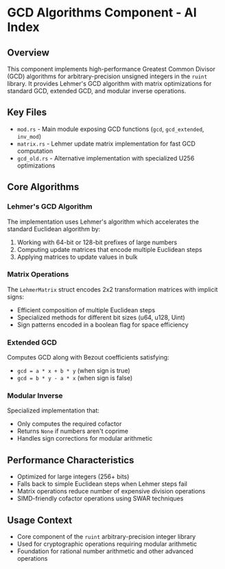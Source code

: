 # GCD Algorithms Component - AI Index

## Overview
This component implements high-performance Greatest Common Divisor (GCD) algorithms for arbitrary-precision unsigned integers in the `ruint` library. It provides Lehmer's GCD algorithm with matrix optimizations for standard GCD, extended GCD, and modular inverse operations.

## Key Files
- `mod.rs` - Main module exposing GCD functions (`gcd`, `gcd_extended`, `inv_mod`)
- `matrix.rs` - Lehmer update matrix implementation for fast GCD computation
- `gcd_old.rs` - Alternative implementation with specialized U256 optimizations

## Core Algorithms

### Lehmer's GCD Algorithm
The implementation uses Lehmer's algorithm which accelerates the standard Euclidean algorithm by:
1. Working with 64-bit or 128-bit prefixes of large numbers
2. Computing update matrices that encode multiple Euclidean steps
3. Applying matrices to update values in bulk

### Matrix Operations
The `LehmerMatrix` struct encodes 2x2 transformation matrices with implicit signs:
- Efficient composition of multiple Euclidean steps
- Specialized methods for different bit sizes (u64, u128, Uint)
- Sign patterns encoded in a boolean flag for space efficiency

### Extended GCD
Computes GCD along with Bezout coefficients satisfying:
- `gcd = a * x + b * y` (when sign is true)
- `gcd = b * y - a * x` (when sign is false)

### Modular Inverse
Specialized implementation that:
- Only computes the required cofactor
- Returns `None` if numbers aren't coprime
- Handles sign corrections for modular arithmetic

## Performance Characteristics
- Optimized for large integers (256+ bits)
- Falls back to simple Euclidean steps when Lehmer steps fail
- Matrix operations reduce number of expensive division operations
- SIMD-friendly cofactor operations using SWAR techniques

## Usage Context
- Core component of the `ruint` arbitrary-precision integer library
- Used for cryptographic operations requiring modular arithmetic
- Foundation for rational number arithmetic and other advanced operations